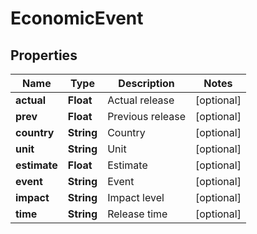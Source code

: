 

# EconomicEvent


## Properties

| Name | Type | Description | Notes |
|------------ | ------------- | ------------- | -------------|
|**actual** | **Float** | Actual release |  [optional] |
|**prev** | **Float** | Previous release |  [optional] |
|**country** | **String** | Country |  [optional] |
|**unit** | **String** | Unit |  [optional] |
|**estimate** | **Float** | Estimate |  [optional] |
|**event** | **String** | Event |  [optional] |
|**impact** | **String** | Impact level |  [optional] |
|**time** | **String** | Release time |  [optional] |



